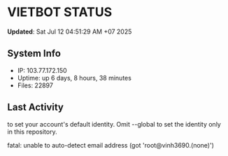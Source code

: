 # VIETBOT STATUS
**Updated**: Sat Jul 12 04:51:29 AM +07 2025

## System Info
- IP: 103.77.172.150
- Uptime: up 6 days, 8 hours, 38 minutes
- Files: 22897

## Last Activity

to set your account's default identity.
Omit --global to set the identity only in this repository.

fatal: unable to auto-detect email address (got 'root@vinh3690.(none)')
